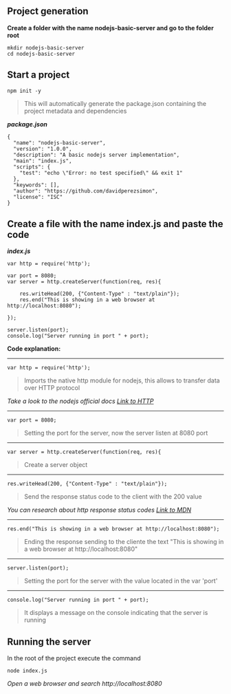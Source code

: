 ## Project generation

**Create a folder with the name nodejs-basic-server and go to the folder root**
```
mkdir nodejs-basic-server
cd nodejs-basic-server
```

## Start a project
```
npm init -y
```
> This will automatically generate the package.json containing the project metadata and dependencies

***package.json***
```
{
  "name": "nodejs-basic-server",
  "version": "1.0.0",
  "description": "A basic nodejs server implementation",
  "main": "index.js",
  "scripts": {
    "test": "echo \"Error: no test specified\" && exit 1"
  },
  "keywords": [],
  "author": "https://github.com/davidperezsimon",
  "license": "ISC"
}
```

## Create a file with the name index.js and paste the code

***index.js***
```
var http = require('http');

var port = 8080;
var server = http.createServer(function(req, res){
    
    res.writeHead(200, {"Content-Type" : "text/plain"});
    res.end("This is showing in a web browser at http://localhost:8080");

});

server.listen(port);
console.log("Server running in port " + port);
```

**Code explanation:**

---
```
var http = require('http');
```
> Imports the native http module for nodejs, this allows to transfer data over HTTP protocol

*Take a look to the nodejs official docs [Link to HTTP](https://nodejs.org/api/http.html)*

---
```
var port = 8080;
```
> Setting the port for the server, now the server listen at 8080 port

---
```
var server = http.createServer(function(req, res){
```
> Create a server object

---
```
res.writeHead(200, {"Content-Type" : "text/plain"});
```
> Send the response status code to the client with the 200 value

*You can research about http response status codes [Link to MDN](https://developer.mozilla.org/en-US/docs/Web/HTTP/Status)*

---
```
res.end("This is showing in a web browser at http://localhost:8080");
```
> Ending the response sending to the cliente the text "This is showing in a web browser at http://localhost:8080"

---
```
server.listen(port);
```
> Setting the port for the server with the value located in the var 'port'

---
```
console.log("Server running in port " + port);
```
> It displays a message on the console indicating that the server is running

## Running the server

In the root of the project execute the command
```
node index.js
```
*Open a web browser and search http://localhost:8080*


